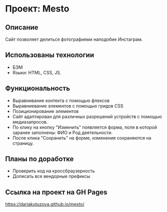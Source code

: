 # Проект: Mesto

## Описание
Сайт позволяет делиться фотографиями наподобие Инстаграм.

## Использованы технологии
- БЭМ
- Языки: HTML, CSS, JS.

## Функциональность
- Выравнивание контекта с помощью флексов
- Выравниевание элементов с помощью гридов CSS
- Позиционирование элементов
- Сайт адаптирован для различных разрешений устройств с помощью медиазапросов.
- По клику на кнопку "Изменить" появляется форма, поля в которой заранее заполнены: ФИО и Род деятельности.
- После клика "Сохранить" на форме, изменения сохраняются на страницу.

## Планы по доработке
- Проверить код на кроссбраузерность
- Дописать все вендорные префиксы

## Ссылка на проект на GH Pages
https://dariakutuzova.github.io/mesto/